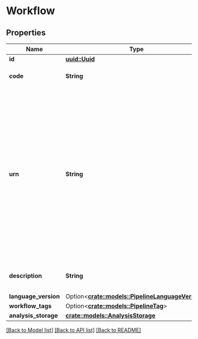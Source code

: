 # Workflow

## Properties

Name | Type | Description | Notes
------------ | ------------- | ------------- | -------------
**id** | [**uuid::Uuid**](uuid::Uuid.md) |  | 
**code** | **String** | The code of the workflow | 
**urn** | **String** | The URN of the workflow. The format is urn:ilmn:ica:\\<type of the object\\>:\\<ID of the object\\>#\\<optional human readable hint representing the object\\>. The hint can be omitted, in that case the hashtag (#) must also be omitted. | 
**description** | **String** | The description of the workflow | 
**language_version** | Option<[**crate::models::PipelineLanguageVersion**](PipelineLanguageVersion.md)> |  | [optional]
**workflow_tags** | Option<[**crate::models::PipelineTag**](PipelineTag.md)> |  | [optional]
**analysis_storage** | [**crate::models::AnalysisStorage**](AnalysisStorage.md) |  | 

[[Back to Model list]](../README.md#documentation-for-models) [[Back to API list]](../README.md#documentation-for-api-endpoints) [[Back to README]](../README.md)


